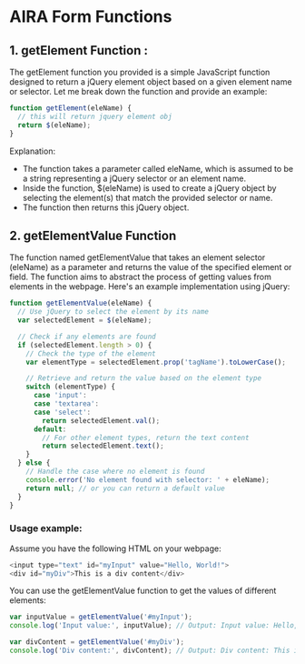 # AIRA Form Functions

## 1. getElement Function : 

The getElement function you provided is a simple JavaScript function designed to return a jQuery element object based on a given element name or selector. Let me break down the function and provide an example:

```js
function getElement(eleName) {
  // this will return jquery element obj
  return $(eleName);
}
```
Explanation:

* The function takes a parameter called eleName, which is assumed to be a string representing a jQuery selector or an element name.
* Inside the function, $(eleName) is used to create a jQuery object by selecting the element(s) that match the provided selector or name.
* The function then returns this jQuery object.

## 2. getElementValue Function

The function named getElementValue that takes an element selector (eleName) as a parameter and returns the value of the specified element or field. The function aims to abstract the process of getting values from elements in the webpage. Here's an example implementation using jQuery:

```js
function getElementValue(eleName) {
  // Use jQuery to select the element by its name
  var selectedElement = $(eleName);

  // Check if any elements are found
  if (selectedElement.length > 0) {
    // Check the type of the element
    var elementType = selectedElement.prop('tagName').toLowerCase();

    // Retrieve and return the value based on the element type
    switch (elementType) {
      case 'input':
      case 'textarea':
      case 'select':
        return selectedElement.val();
      default:
        // For other element types, return the text content
        return selectedElement.text();
    }
  } else {
    // Handle the case where no element is found
    console.error('No element found with selector: ' + eleName);
    return null; // or you can return a default value
  }
}
```
### Usage example:

Assume you have the following HTML on your webpage:

```js
<input type="text" id="myInput" value="Hello, World!">
<div id="myDiv">This is a div content</div>
```
You can use the getElementValue function to get the values of different elements:

```js
var inputValue = getElementValue('#myInput');
console.log('Input value:', inputValue); // Output: Input value: Hello, World!

var divContent = getElementValue('#myDiv');
console.log('Div content:', divContent); // Output: Div content: This is a div content
```


